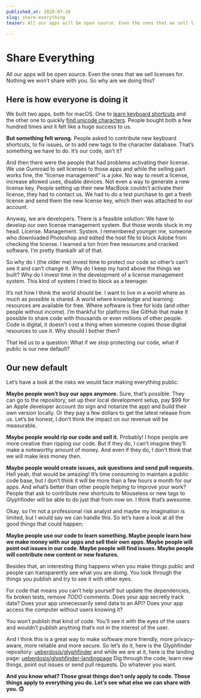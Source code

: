 ```yaml
---
published_at: 2020-07-20
slug: share-everything
teaser: All our apps will be open source. Even the ones that we sell licenses for. There is nothing we won’t share with you. So why are we doing this?

---
```


# Share Everything

All our apps will be open source. Even the ones that we sell licenses for. Nothing we won’t share with you. So why are we doing this?

## Here is how everyone is doing it

We built two apps, both for macOS. One to [learn keyboard shortcuts][@mouseless] and the other one to quickly [find unicode characters][@glyphfinder]. People bought both a few hundred times and it felt like a huge success to us.

**But something felt wrong.** People asked to contribute new keyboard shortcuts, to fix issues, or to add new tags to the character database. That’s something we have to do. It’s our code, isn’t it?

And then there were the people that had problems activating their license. We use Gumroad to sell licenses to those apps and while the selling part works fine, the “license management” is a joke. No way to reset a license, increase allowed uses, disable devices. Not even a way to generate a new license key. People setting up their new MacBook couldn’t activate their license, they had to contact us. We had to do a test purchase to get a fresh license and send them the new license key, which then was attached to our account.

Anyway, we are developers. There is a feasible solution: We have to develop our own license management system. But those words stuck in my head. License. Management. System. I remembered younger me, someone who downloaded Photoshop and edited the host file to block Adobe from checking the license. I learned a ton from free resources and cracked software. I’m pretty thankallr all of that.

So why do I (the older me) invest time to protect our code so other’s can’t see it and can’t change it. Why do I keep my hand above the things we built? Why do I invest time in the development of a license management system. This kind of system I tried to block as a teenager.

It’s not how I think the world should be. I want to live in a world where as much as possible is shared. A world where knowledge and learning resources are available for free. Where software is free for kids (and other people without income). I’m thankful for platforms like GitHub that make it possible to share code with thousands or even millions of other people. Code is digital, it doesn’t cost a thing when someone copies those digital resources to use it. Why should I bother then?

That led us to a question: What if we stop protecting our code, what if public is our new default?

## Our new default

Let’s have a look at the risks we would face making everything public:

**Maybe people won’t buy our apps anymore.** Sure, that’s possible. They can go to the repository, set up their local development setup, pay $99 for an Apple developer account (to sign and notarize the app) and build their own version locally. Or they pay a few dollars to get the latest release from us. Let’s be honest, I don’t think the impact on our revenue will be measurable.

**Maybe people would rip our code and sell it.** Probably! I hope people are more creative than ripping our code. But if they do, I can’t imagine they’ll make a noteworthy amount of money. And even if they do, I don’t think that we will make less money then.

**Maybe people would create issues, ask questions and send pull requests.** Hell yeah, that would be amazing! It’s time consuming to maintain a public code base, but I don’t think it will be more than a few hours a month for our apps. And what’s better than other people helping to improve your work? People that ask to contribute new shortcuts to Mouseless or new tags to Glyphfinder will be able to do just that from now on. I think that’s awesome.

Okay, so I’m not a professional risk analyst and maybe my imagination is limited, but I would say we can handle this. So let’s have a look at all the good things that could happen:

**Maybe people use our code to learn something. Maybe people learn how we make money with our apps and sell their own apps. Maybe people will point out issues in our code. Maybe people will find issues. Maybe people will contribute new content or new features.**

Besides that, an interesting thing happens when you make things public and people can transparently see what you are doing. You look through the things you publish and try to see it with other eyes.

For code that means you can’t help yourself but update the dependencies, fix broken tests, remove _TODO_ comments. Does your app secretly track data? Does your app unnecessarily send data to an API? Does your app access the computer without users knowing it?

You won’t publish that kind of code. You’ll see it with the eyes of the users and wouldn’t publish anything that’s not in the interest of the user.

And I think this is a great way to make software more friendly, more privacy-aware, more reliable and more secure. So let’s do it, here is the Glyphfinder repository: [ueberdosis/glyphfinder](https://github.com/ueberdosis/glyphfinder) and while we are at it, here is the landing page: [ueberdosis/glyphfinder-landingpage](https://github.com/ueberdosis/glyphfinder-landingpage) Dig through the code, learn new things, point out issues or send pull requests. Do whatever you want.

**And you know what? Those great things don’t only apply to code. Those things apply to everything you do. Let’s see what else we can share with you. 🙃**

[@mouseless]: https://mouseless.app
[@glyphfinder]: https://www.glyphfinder.com